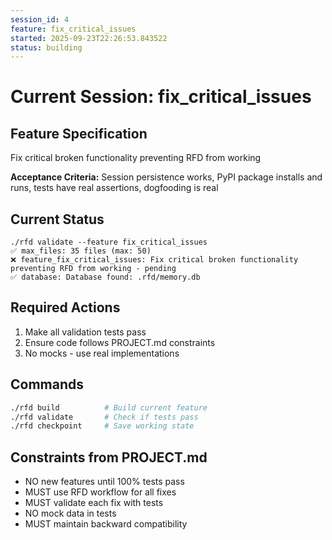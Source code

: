 ```yaml
---
session_id: 4
feature: fix_critical_issues
started: 2025-09-23T22:26:53.843522
status: building
---
```


# Current Session: fix_critical_issues

## Feature Specification
Fix critical broken functionality preventing RFD from working

**Acceptance Criteria:**
Session persistence works, PyPI package installs and runs, tests have real assertions, dogfooding is real

## Current Status
```
./rfd validate --feature fix_critical_issues
✅ max_files: 35 files (max: 50)
❌ feature_fix_critical_issues: Fix critical broken functionality preventing RFD from working - pending
✅ database: Database found: .rfd/memory.db
```

## Required Actions
1. Make all validation tests pass
2. Ensure code follows PROJECT.md constraints
3. No mocks - use real implementations

## Commands
```bash
./rfd build          # Build current feature
./rfd validate       # Check if tests pass
./rfd checkpoint     # Save working state
```

## Constraints from PROJECT.md
- NO new features until 100% tests pass
- MUST use RFD workflow for all fixes
- MUST validate each fix with tests
- NO mock data in tests
- MUST maintain backward compatibility
